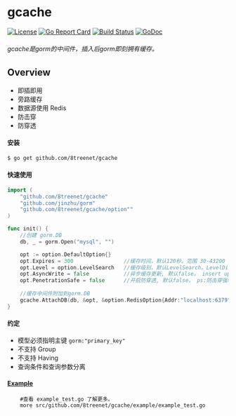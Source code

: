# gcache
[![License](https://img.shields.io/badge/License-Apache%202.0-blue.svg)](https://github.com/8treenet/gcache/blob/master/LICENSE) [![Go Report Card](https://goreportcard.com/badge/github.com/8treenet/tcp)](https://goreportcard.com/report/github.com/8treenet/tcp) [![Build Status](https://travis-ci.org/8treenet/gotree.svg?branch=master)](https://travis-ci.org/8treenet/gotree) [![GoDoc](https://godoc.org/github.com/8treenet/gotree?status.svg)](https://godoc.org/github.com/8treenet/gotree) 

###### gcache是gorm的中间件，插入后gorm即刻拥有缓存。

## Overview
- 即插即用
- 旁路缓存
- 数据源使用 Redis
- 防击穿
- 防穿透

#### 安装
```sh
$ go get github.com/8treenet/gcache
```
#### 快速使用
```go
import (
    "github.com/8treenet/gcache"
    "github.com/jinzhu/gorm"
    "github.com/8treenet/gcache/option""
)

func init() {
    //创建 gorm.DB
    db, _ = gorm.Open("mysql", "")

    opt := option.DefaultOption{}
    opt.Expires = 300                //缓存时间，默认120秒。范围 30-43200
    opt.Level = option.LevelSearch   //缓存级别，默认LevelSearch。LevelDisable:关闭缓存，LevelModel:模型缓存， LevelSearch:查询缓存
    opt.AsyncWrite = false           //异步缓存更新, 默认false。 insert update delete 成功后是否异步更新缓存。 ps: affected如果未0，不触发更新。
    opt.PenetrationSafe = false 	 //开启防穿透, 默认false。 ps:防击穿强制全局开启。
    
    //缓存中间件附加到gorm.DB
    gcache.AttachDB(db, &opt, &option.RedisOption{Addr:"localhost:6379"})
}
```

#### 约定
- 模型必须指明主键 `gorm:"primary_key"`
- 不支持 Group
- 不支持 Having
- 查询条件和查询参数分离


#### [Example](https://github.com/8treenet/gcache/blob/master/example/example_test.go)
```shell script
    #查看 example_test.go 了解更多。
    more src/github.com/8treenet/gcache/example/example_test.go
```
